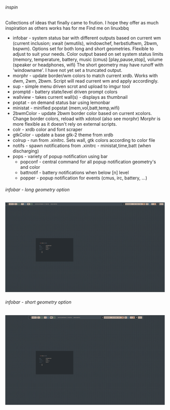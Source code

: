 ###### inspin
Collections of ideas that finally came to frution. I hope they offer as much inspiration as others works has for me
Find me on linuxbbq

- infobar - system status bar with different outputs based on current wm (current inclusion; xwait (wmutils), windowchef, herbstluftwm, 2bwm, bspwm). 
            Options set for both long and short geometries. Flexible to adjust to suit your needs.
            Color output based on set system status limits (memory, temperature, battery, music (cmus) [play,pause,stop], volume (speaker or headphones, wifi)
            The short geometry may have runoff with 'windowname'. I have not yet set a truncated output.
- morphr - update border/wm colors to match current xrdb. Works with dwm, 2wm, 2bwm. Script will read current wm and apply accordingly. 
- sup - simple menu driven scrot and upload to imgur tool
- promptd - battery state/level driven prompt colors
- wallview - takes current wall(s) - displays as thumbnail 
- poptat - on demand status bar using lemonbar
- ministat - minified popstat (mem,vol,batt,temp,wifi)
- 2bwmColor - update 2bwm border color based on current xcolors. Change border colors, reload with xdotool (also see morphr)
              Morphr is more flexible as it doesn't rely on external scripts. 
- colr - xrdb color and font scraper
- gtkColor - update a base gtk-2 theme from xrdb 
- colrup - run from .xinitrc. Sets wall, gtk colors according to color file
- notifs - spawn notifications from .xinitrc - ministat,time,batt (when discharging)
- pops - variety of popup notification using bar
  * popconf - central command for all popup notification geometry's and color
  * battnotif - battery notifications when below [n] level
  * popper - popup notification for events (cmus, irc, battery, ...)

###### infobar - long geometry option 
![infobar_long](infobar_long.png)
###### infobar - short geometry option  
![infobar_short](infobar_short.png)
